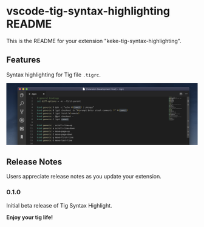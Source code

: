 # vscode-tig-syntax-highlighting README

This is the README for your extension "keke-tig-syntax-highlighting".

## Features

Syntax highlighting for Tig file `.tigrc`.

![Syntax highlighting](./images/syntax-highlighting.png)

## Release Notes

Users appreciate release notes as you update your extension.

### 0.1.0

Initial beta release of Tig Syntax Highlight.

**Enjoy your tig life!**
